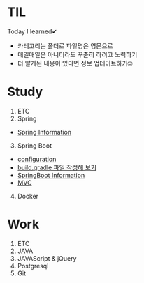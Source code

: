 # TIL
Today I learned✔

* 카테고리는 폴더로 파일명은 영문으로
* 매일매일은 아니더라도 꾸준히 하려고 노력하기
* 더 알게된 내용이 있다면 정보 업데이트하기🤓

# Study
 1. ETC
 2. Spring
   - [Spring Information](https://github.com/BOYOUNGL/TIL/blob/master/Study/Spring/Spring%20Information.md)
 3. Spring Boot
   - [configuration](https://github.com/BOYOUNGL/TIL/blob/master/Study/Spring%20Boot/configuration.md)
   - [build.gradle 파일 작성해 보기](https://github.com/BOYOUNGL/TIL/blob/master/Study/Spring%20Boot/build.gradle.md)
   - [SpringBoot Information](https://github.com/BOYOUNGL/TIL/blob/master/Study/Spring%20Boot/SpringBoot%20Information.md)
   - [MVC](https://github.com/BOYOUNGL/TIL/blob/master/Study/Spring%20Boot/MVC.md)
 4. Docker
   
# Work
 1. ETC
 2. JAVA
 3. JAVAScript & jQuery
 4. Postgresql
 5. Git
